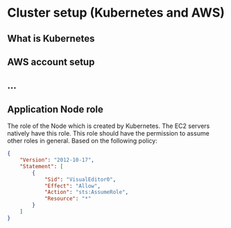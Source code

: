 # Cluster setup (Kubernetes and AWS)

## What is Kubernetes

## AWS account setup

## ...



## Application Node role
The role of the Node which is created by Kubernetes. The EC2 servers natively have this role. This role should have the permission to assume other roles in general. Based on the following policy:
```json
{
    "Version": "2012-10-17",
    "Statement": [
        {
            "Sid": "VisualEditor0",
            "Effect": "Allow",
            "Action": "sts:AssumeRole",
            "Resource": "*"
        }
    ]
}
```
